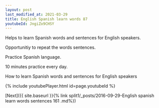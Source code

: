 ```yaml
---
layout: post
last_modified_at: 2021-03-29
title: English Spanish learn words 87 
youtubeId: JngiZo9CHSY
---
```

 
 
Helps to learn Spanish words and sentences for English speakers.

Opportunitiy to repeat the words sentences. 

Practice Spanish language. 
 
10 minutes practice every day. 
 
How to learn Spanish words and sentences for English speakers 
 
{% include youtubePlayer.html id=page.youtubeId %}
 
 
[Next]({{ site.baseurl }}{% link  split1/_posts/2016-09-29-English spanish learn words sentences 161 .md%})
 
